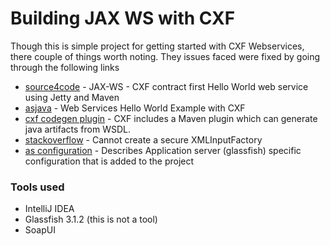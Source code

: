 # Building JAX WS with CXF

Though this is simple project for getting started with CXF Webservices, there couple of things worth noting. They issues faced were fixed by going through the following links

* [source4code] - JAX-WS - CXF contract first Hello World web service using Jetty and Maven
* [asjava] - Web Services Hello World Example with CXF
* [cxf codegen plugin] - CXF includes a Maven plugin which can generate java artifacts from WSDL.
* [stackoverflow] - Cannot create a secure XMLInputFactory
* [as configuration] - Describes Application server (glassfish) specific configuration that is added to the project

### Tools used
* IntelliJ IDEA
* Glassfish 3.1.2 (this is not a tool)
* SoapUI

[//]: # "links"
[source4code]:http://www.source4code.info/2014/08/jaxws-cxf-contract-first-hello-world-jetty-maven.html
[asjava]:http://www.asjava.com/web-services/web-services-hello-world-example-with-cxf/
[stackoverflow]: http://stackoverflow.com/questions/27035304/java-lang-runtimeexception-cannot-create-a-secure-xmlinputfactory-when-deployin
[cxf codegen plugin]: http://cxf.apache.org/docs/maven-cxf-codegen-plugin-wsdl-to-java.html
[as configuration]: http://cxf.apache.org/docs/application-server-specific-configuration-guide.html